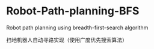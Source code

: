 # Robot-Path-planning-BFS
Robot path planning using breadth-first-search algorithm

扫地机器人自动寻路实现（使用广度优先搜索算法）
